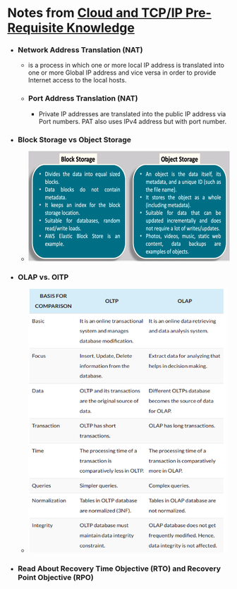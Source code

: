 # Notes from [Cloud and TCP/IP Pre-Requisite Knowledge](https://www.dolfined.com/courses/cloud-and-tcp-ip-pre-requisite-knowledge)




* ### Network Address Translation (NAT)
	* is a process in which one or more local IP address is translated into one or more Global IP address and vice versa in order to provide Internet access to the local hosts.
	* ### Port Address Translation (NAT)
		* Private IP addresses are translated into the public IP address via Port numbers. PAT also uses IPv4 address but with port number.

* ### Block Storage vs Object Storage
	* <img src="https://github.com/ahmadateya/learning-notes/blob/main/images/Screenshot%20from%202021-12-04%2010-33-29.png" width="600" height="250">

* ### OLAP vs. OlTP
	* <img src="https://github.com/ahmadateya/learning-notes/blob/main/images/Screenshot%20from%202021-12-04%2010-39-34.png" width="450" height="600">
	

* ### Read About Recovery Time Objective (RTO) and Recovery Point Objective (RPO)



